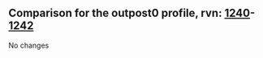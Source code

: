 ## Comparison for the outpost0 profile, rvn: [1240](https://github.com/PRO100KatYT/FortniteProfileRevisions/tree/main/profiles/outpost0/1240%20outpost0.json)-[1242](https://github.com/PRO100KatYT/FortniteProfileRevisions/tree/main/profiles/outpost0/1242%20outpost0.json)

No changes
